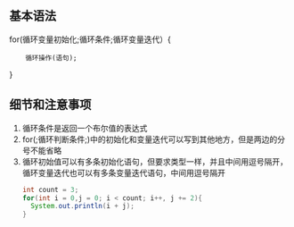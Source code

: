 ## 基本语法

for(循环变量初始化;循环条件;循环变量迭代）{

		循环操作(语句);

}

## 细节和注意事项

1. 循环条件是返回一个布尔值的表达式
2. for(;循环判断条件;)中的初始化和变量迭代可以写到其他地方，但是两边的分号不能省略
3. 循环初始值可以有多条初始化语句，但要求类型一样，并且中间用逗号隔开，循环变量迭代也可以有多条变量迭代语句，中间用逗号隔开
   ```java
   int count = 3;
   for(int i = 0,j = 0; i < count; i++, j += 2){
     System.out.println(i + j);
   }
   ```